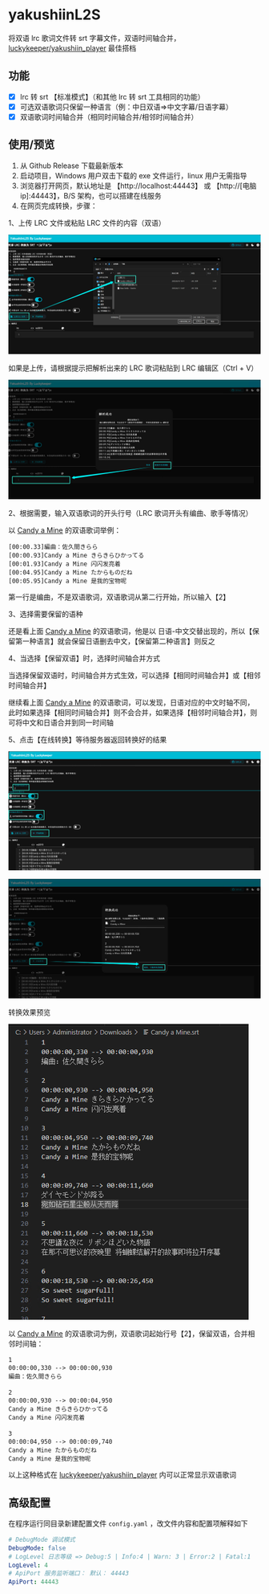 # yakushiinL2S

将双语 lrc 歌词文件转 srt 字幕文件，双语时间轴合并，[luckykeeper/yakushiin_player](https://github.com/luckykeeper/yakushiin_player) 最佳搭档

## 功能

- [x] lrc 转 srt 【标准模式】（和其他 lrc 转 srt 工具相同的功能）
- [x] 可选双语歌词只保留一种语言（例：中日双语=>中文字幕/日语字幕）
- [x] 双语歌词时间轴合并（相同时间轴合并/相邻时间轴合并）

## 使用/预览

1. 从 Github Release 下载最新版本
2. 启动项目，Windows 用户双击下载的 exe 文件运行，linux 用户无需指导
3. 浏览器打开网页，默认地址是 【http://localhost:44443】 或 【http://[电脑ip]:44443】，B/S 架构，也可以搭建在线服务
4. 在网页完成转换，步骤：

1、上传 LRC 文件或粘贴 LRC 文件的内容（双语）

![01](./readme_images/01.png)

如果是上传，请根据提示把解析出来的 LRC 歌词粘贴到 LRC 编辑区（Ctrl + V）

![02](./readme_images/02.png)

2、根据需要，输入双语歌词的开头行号（LRC 歌词开头有编曲、歌手等情况）

以 [Candy a Mine](https://music.163.com/#/song?id=491233178) 的双语歌词举例：

```lrc
[00:00.33]編曲：佐久間きらら
[00:00.93]Candy a Mine きらきらひかってる
[00:01.93]Candy a Mine 闪闪发亮着
[00:04.95]Candy a Mine たからものだね
[00:05.95]Candy a Mine 是我的宝物呢
```

第一行是编曲，不是双语歌词，双语歌词从第二行开始，所以输入【2】

3、选择需要保留的语种

还是看上面 [Candy a Mine](https://music.163.com/#/song?id=491233178) 的双语歌词，他是以 日语-中文交替出现的，所以【保留第一种语言】就会保留日语删去中文，【保留第二种语言】则反之

4、当选择【保留双语】时，选择时间轴合并方式

当选择保留双语时，时间轴合并方式生效，可以选择【相同时间轴合并】或【相邻时间轴合并】

继续看上面 [Candy a Mine](https://music.163.com/#/song?id=491233178) 的双语歌词，可以发现，日语对应的中文时轴不同，此时如果选择【相同时间轴合并】则不会合并，如果选择【相邻时间轴合并】，则可将中文和日语合并到同一时间轴

5、点击【在线转换】等待服务器返回转换好的结果

![03](./readme_images/03.png)

![04](./readme_images/04.png)

转换效果预览

![05](./readme_images/05.png)

以 [Candy a Mine](https://music.163.com/#/song?id=491233178) 的双语歌词为例，双语歌词起始行号【2】，保留双语，合并相邻时间轴：

```srt
1
00:00:00,330 --> 00:00:00,930
編曲：佐久間きらら

2
00:00:00,930 --> 00:00:04,950
Candy a Mine きらきらひかってる
Candy a Mine 闪闪发亮着

3
00:00:04,950 --> 00:00:09,740
Candy a Mine たからものだね
Candy a Mine 是我的宝物呢

```

以上这种格式在 [luckykeeper/yakushiin_player](https://github.com/luckykeeper/yakushiin_player) 内可以正常显示双语歌词

## 高级配置

在程序运行同目录新建配置文件 `config.yaml` ，改文件内容和配置项解释如下

```yaml
# DebugMode 调试模式
DebugMode: false
# LogLevel 日志等级 => Debug:5 | Info:4 | Warn: 3 | Error:2 | Fatal:1
LogLevel: 4
# ApiPort 服务监听端口： 默认： 44443
ApiPort: 44443
```


